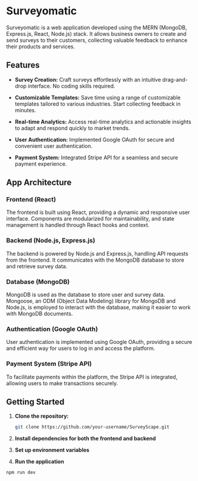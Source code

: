 # Surveyomatic

Surveyomatic is a web application developed using the MERN (MongoDB, Express.js, React, Node.js) stack. It allows business owners to create and send surveys to their customers, collecting valuable feedback to enhance their products and services.

## Features

- **Survey Creation:** Craft surveys effortlessly with an intuitive drag-and-drop interface. No coding skills required.

- **Customizable Templates:** Save time using a range of customizable templates tailored to various industries. Start collecting feedback in minutes.

- **Real-time Analytics:** Access real-time analytics and actionable insights to adapt and respond quickly to market trends.

- **User Authentication:** Implemented Google OAuth for secure and convenient user authentication.

- **Payment System:** Integrated Stripe API for a seamless and secure payment experience.

## App Architecture

### Frontend (React)

The frontend is built using React, providing a dynamic and responsive user interface. Components are modularized for maintainability, and state management is handled through React hooks and context.

### Backend (Node.js, Express.js)

The backend is powered by Node.js and Express.js, handling API requests from the frontend. It communicates with the MongoDB database to store and retrieve survey data.

### Database (MongoDB)

MongoDB is used as the database to store user and survey data. Mongoose, an ODM (Object Data Modeling) library for MongoDB and Node.js, is employed to interact with the database, making it easier to work with MongoDB documents.

### Authentication (Google OAuth)

User authentication is implemented using Google OAuth, providing a secure and efficient way for users to log in and access the platform.

### Payment System (Stripe API)

To facilitate payments within the platform, the Stripe API is integrated, allowing users to make transactions securely.

## Getting Started

1. **Clone the repository:**

   ```bash
   git clone https://github.com/your-username/SurveyScape.git

2. **Install dependencies for both the frontend and backend**
3. **Set up environment variables**
4.  **Run the application**

   ```bash
   npm run dev

